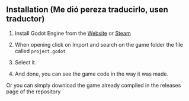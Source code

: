## Installation (Me dió pereza traducirlo, usen traductor)

1. Install Godot Engine from the [Website](https://godotengine.org)
or [Steam](https://store.steampowered.com/app/404790/Godot_Engine)

2. When opening click on Import and search on the game folder the file called `project.godot`

3. Select it.

4. And done, you can see the game code in the way it was made.

Or you can simply download the game already compiled in the releases page of the repository

